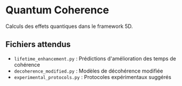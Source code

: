 # Quantum Coherence

Calculs des effets quantiques dans le framework 5D.

## Fichiers attendus

- `lifetime_enhancement.py` : Prédictions d'amélioration des temps de cohérence
- `decoherence_modified.py` : Modèles de décohérence modifiée
- `experimental_protocols.py` : Protocoles expérimentaux suggérés
